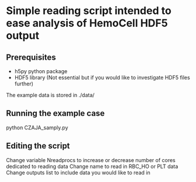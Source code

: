 Simple reading script intended to ease analysis of HemoCell HDF5 output
====================================================================

Prerequisites
-------------

- h5py python package 
- HDF5 library (Not essential but if you would like to investigate HDF5 files further)


The example data is stored in ./data/ 


Running the example case
---------------

python CZAJA_samply.py



Editing the script
---------------

Change variable Nreadprocs to increase or decrease number of cores dedicated to reading data
Change name to read in RBC_HO or PLT data
Change outputs list to include data you would like to read in

